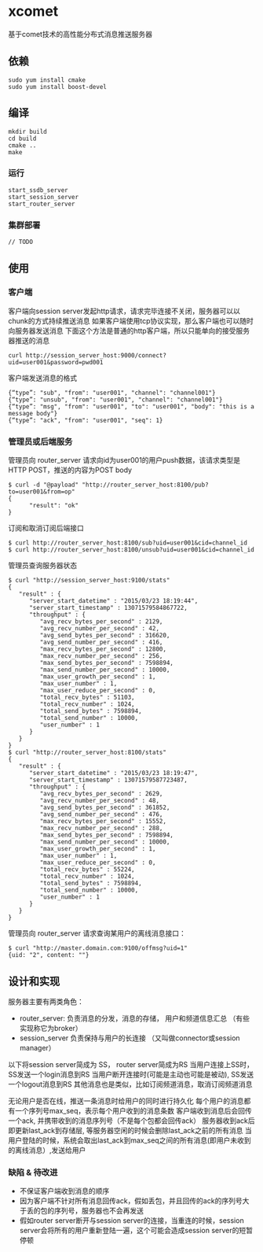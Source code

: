 # xcomet

基于comet技术的高性能分布式消息推送服务器

## 依赖

```
sudo yum install cmake
sudo yum install boost-devel
```

## 编译

```
mkdir build
cd build
cmake ..
make
```

### 运行

```
start_ssdb_server
start_session_server
start_router_server
```

### 集群部署
```
// TODO
```


## 使用

### 客户端

客户端向session server发起http请求，请求完毕连接不关闭，服务器可以以chunk的方式持续推送消息
如果客户端使用tcp协议实现，那么客户端也可以随时向服务器发送消息
下面这个方法是普通的http客户端，所以只能单向的接受服务器推送的消息

```
curl http://session_server_host:9000/connect?uid=user001&password=pwd001
```

客户端发送消息的格式
```
{“type”: "sub", "from": "user001", "channel": "channel001"}
{“type”: "unsub", "from": "user001", "channel": "channel001"}
{“type”: "msg", "from": "user001", "to": "user001", "body": "this is a message body"}
{“type”: "ack", "from": "user001", "seq": 1}
```

### 管理员或后端服务

管理员向 router_server 请求向id为user001的用户push数据，该请求类型是 HTTP POST，推送的内容为POST body

```
$ curl -d "@payload" "http://router_server_host:8100/pub?to=user001&from=op"
{
      "result": "ok"
}
```

订阅和取消订阅后端接口

```
$ curl http://router_server_host:8100/sub?uid=user001&cid=channel_id
$ curl http://router_server_host:8100/unsub?uid=user001&cid=channel_id
```

管理员查询服务器状态

```
$ curl "http://session_server_host:9100/stats"
{
   "result" : {
      "server_start_datetime" : "2015/03/23 18:19:44",
      "server_start_timestamp" : 13071579584867722,
      "throughput" : {
         "avg_recv_bytes_per_second" : 2129,
         "avg_recv_number_per_second" : 42,
         "avg_send_bytes_per_second" : 316620,
         "avg_send_number_per_second" : 416,
         "max_recv_bytes_per_second" : 12800,
         "max_recv_number_per_second" : 256,
         "max_send_bytes_per_second" : 7598894,
         "max_send_number_per_second" : 10000,
         "max_user_growth_per_second" : 1,
         "max_user_number" : 1,
         "max_user_reduce_per_second" : 0,
         "total_recv_bytes" : 51103,
         "total_recv_number" : 1024,
         "total_send_bytes" : 7598894,
         "total_send_number" : 10000,
         "user_number" : 1
      }
   }
}
$ curl "http://router_server_host:8100/stats"
{
   "result" : {
      "server_start_datetime" : "2015/03/23 18:19:47",
      "server_start_timestamp" : 13071579587723487,
      "throughput" : {
         "avg_recv_bytes_per_second" : 2629,
         "avg_recv_number_per_second" : 48,
         "avg_send_bytes_per_second" : 361852,
         "avg_send_number_per_second" : 476,
         "max_recv_bytes_per_second" : 15552,
         "max_recv_number_per_second" : 288,
         "max_send_bytes_per_second" : 7598894,
         "max_send_number_per_second" : 10000,
         "max_user_growth_per_second" : 1,
         "max_user_number" : 1,
         "max_user_reduce_per_second" : 0,
         "total_recv_bytes" : 55224,
         "total_recv_number" : 1024,
         "total_send_bytes" : 7598894,
         "total_send_number" : 10000,
         "user_number" : 1
      }
   }
}
```

管理员向 router_server 请求查询某用户的离线消息接口：

```
$ curl "http://master.domain.com:9100/offmsg?uid=1"
{uid: "2", content: ""}
```

## 设计和实现

服务器主要有两类角色：
* router_server: 负责消息的分发，消息的存储， 用户和频道信息汇总 （有些实现称它为broker）
* session_server 负责保持与用户的长连接 （又叫做connector或session manager）

以下将session server简成为 SS， router server简成为RS
当用户连接上SS时，SS发送一个login消息到RS
当用户断开连接时(可能是主动也可能是被动), SS发送一个logout消息到RS
其他消息也是类似，比如订阅频道消息，取消订阅频道消息

无论用户是否在线，推送一条消息时给用户的同时进行持久化
每个用户的消息都有一个序列号max_seq，表示每个用户收到的消息条数
客户端收到消息后会回传一个ack, 并携带收到的消息序列号（不是每个包都会回传ack）
服务器收到ack后即更新last_ack到存储层, 等服务器空闲的时候会删除last_ack之前的所有消息
当用户登陆的时候，系统会取出last_ack到max_seq之间的所有消息(即用户未收到的离线消息）,发送给用户

### 缺陷 & 待改进

* 不保证客户端收到消息的顺序
* 因为客户端不针对所有消息回传ack，假如丢包，并且回传的ack的序列号大于丢的包的序列号，服务器也不会再发送
* 假如router server断开与session server的连接，当重连的时候，session server会将所有的用户重新登陆一遍，这个可能会造成session server的短暂停顿
